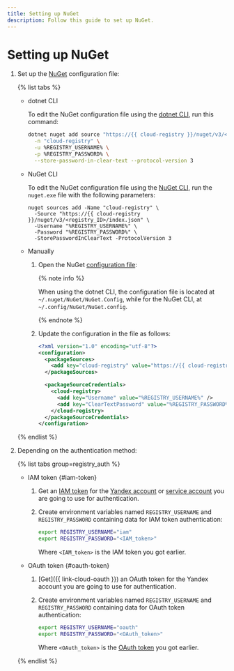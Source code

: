 ```yaml
---
title: Setting up NuGet
description: Follow this guide to set up NuGet.
---
```


# Setting up NuGet

1. Set up the [NuGet](../../concepts/art-nuget.md) configuration file:

    {% list tabs %}

    - dotnet CLI

      To edit the NuGet configuration file using the [dotnet CLI](https://learn.microsoft.com/en-us/nuget/reference/dotnet-commands), run this command:

      ```bash
      dotnet nuget add source "https://{{ cloud-registry }}/nuget/v3/<registry_ID>/index.json" \
        -n "cloud-registry" \
        -u %REGISTRY_USERNAME% \
        -p %REGISTRY_PASSWORD% \
        --store-password-in-clear-text --protocol-version 3
      ```

    - NuGet CLI

      To edit the NuGet configuration file using the [NuGet CLI](https://learn.microsoft.com/en-us/nuget/reference/nuget-exe-cli-reference), run the `nuget.exe` file with the following parameters:

      ```
      nuget sources add -Name "cloud-registry" \
        -Source "https://{{ cloud-registry }}/nuget/v3/<registry_ID>/index.json" \
        -Username "%REGISTRY_USERNAME%" \
        -Password "%REGISTRY_PASSWORD%" \
        -StorePasswordInClearText -ProtocolVersion 3
      ```

    - Manually

      1. Open the NuGet [configuration file](https://learn.microsoft.com/en-us/nuget/consume-packages/configuring-nuget-behavior#config-file-locations-and-uses):

          {% note info %}

          When using the dotnet CLI, the configuration file is located at `~/.nuget/NuGet/NuGet.Config`, while for the NuGet CLI, at `~/.config/NuGet/NuGet.config`.

          {% endnote %}
      1. Update the configuration in the file as follows:

          ```xml
          <?xml version="1.0" encoding="utf-8"?>
          <configuration>
            <packageSources>
              <add key="cloud-registry" value="https://{{ cloud-registry }}/nuget/v3/<registry_ID>/index.json" protocolVersion="3" />
            </packageSources>

            <packageSourceCredentials>
              <cloud-registry>
                <add key="Username" value="%REGISTRY_USERNAME%" />
                <add key="ClearTextPassword" value="%REGISTRY_PASSWORD%" />
              </cloud-registry>
            </packageSourceCredentials>
          </configuration>
          ```

    {% endlist %}

1. Depending on the authentication method:

    {% list tabs group=registry_auth %}

    - IAM token {#iam-token}

      1. Get an [IAM token](../../../iam/concepts/authorization/iam-token.md) for the [Yandex account](../../../iam/operations/iam-token/create.md) or [service account](../../../iam/operations/iam-token/create-for-sa.md) you are going to use for authentication.
      1. Create environment variables named `REGISTRY_USERNAME` and `REGISTRY_PASSWORD` containing data for IAM token authentication:

          ```bash
          export REGISTRY_USERNAME="iam"
          export REGISTRY_PASSWORD="<IAM_token>"
          ```

          Where `<IAM_token>` is the IAM token you got earlier.

    - OAuth token {#oauth-token}

      1. [Get]({{ link-cloud-oauth }}) an OAuth token for the Yandex account you are going to use for authentication.
      1. Create environment variables named `REGISTRY_USERNAME` and `REGISTRY_PASSWORD` containing data for OAuth token authentication:

          ```bash
          export REGISTRY_USERNAME="oauth"
          export REGISTRY_PASSWORD="<OAuth_token>"
          ```

          Where `<OAuth_token>` is the [OAuth token](../../../iam/concepts/authorization/oauth-token.md) you got earlier.

    {% endlist %}